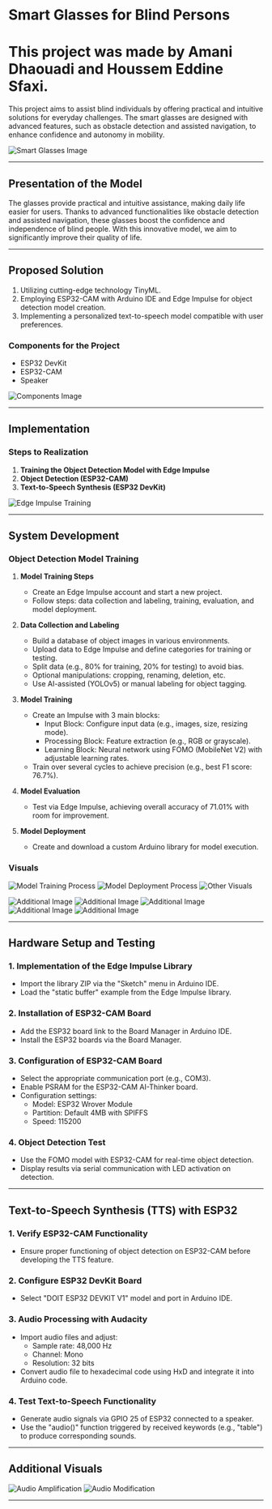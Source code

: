 # Smart Glasses for Blind Persons
# This project was made by Amani Dhaouadi and Houssem Eddine Sfaxi.
This project aims to assist blind individuals by offering practical and intuitive solutions for everyday challenges. The smart glasses are designed with advanced features, such as obstacle detection and assisted navigation, to enhance confidence and autonomy in mobility.

![Smart Glasses Image](images/image1.png)

---

## **Presentation of the Model**

The glasses provide practical and intuitive assistance, making daily life easier for users. Thanks to advanced functionalities like obstacle detection and assisted navigation, these glasses boost the confidence and independence of blind people. With this innovative model, we aim to significantly improve their quality of life.

---

## **Proposed Solution**

1. Utilizing cutting-edge technology TinyML.
2. Employing ESP32-CAM with Arduino IDE and Edge Impulse for object detection model creation.
3. Implementing a personalized text-to-speech model compatible with user preferences.

### **Components for the Project**

- ESP32 DevKit
- ESP32-CAM
- Speaker

![Components Image](images/image2.png)

---

## **Implementation**

### **Steps to Realization**

1. **Training the Object Detection Model with Edge Impulse**
2. **Object Detection (ESP32-CAM)**
3. **Text-to-Speech Synthesis (ESP32 DevKit)**

![Edge Impulse Training](images/image.png)

---

## **System Development**

### **Object Detection Model Training**

1. **Model Training Steps**
   - Create an Edge Impulse account and start a new project.
   - Follow steps: data collection and labeling, training, evaluation, and model deployment.

2. **Data Collection and Labeling**
   - Build a database of object images in various environments.
   - Upload data to Edge Impulse and define categories for training or testing.
   - Split data (e.g., 80% for training, 20% for testing) to avoid bias.
   - Optional manipulations: cropping, renaming, deletion, etc.
   - Use AI-assisted (YOLOv5) or manual labeling for object tagging.

3. **Model Training**
   - Create an Impulse with 3 main blocks:
     - Input Block: Configure input data (e.g., images, size, resizing mode).
     - Processing Block: Feature extraction (e.g., RGB or grayscale).
     - Learning Block: Neural network using FOMO (MobileNet V2) with adjustable learning rates.
   - Train over several cycles to achieve precision (e.g., best F1 score: 76.7%).

4. **Model Evaluation**
   - Test via Edge Impulse, achieving overall accuracy of 71.01% with room for improvement.

5. **Model Deployment**
   - Create and download a custom Arduino library for model execution.

### **Visuals**

![Model Training Process](images/image%203.png)
![Model Deployment Process](images/image%204.png)
![Other Visuals](images/image%205.png)

![Additional Image](images/image%206.png)
![Additional Image](images/image%207.png)
![Additional Image](images/image%208.png)
![Additional Image](images/image%209.png)
![Additional Image](images/image%2010.png)

---

## **Hardware Setup and Testing**

### **1. Implementation of the Edge Impulse Library**

- Import the library ZIP via the "Sketch" menu in Arduino IDE.
- Load the "static buffer" example from the Edge Impulse library.

### **2. Installation of ESP32-CAM Board**

- Add the ESP32 board link to the Board Manager in Arduino IDE.
- Install the ESP32 boards via the Board Manager.

### **3. Configuration of ESP32-CAM Board**

- Select the appropriate communication port (e.g., COM3).
- Enable PSRAM for the ESP32-CAM AI-Thinker board.
- Configuration settings:
  - Model: ESP32 Wrover Module
  - Partition: Default 4MB with SPIFFS
  - Speed: 115200

### **4. Object Detection Test**

- Use the FOMO model with ESP32-CAM for real-time object detection.
- Display results via serial communication with LED activation on detection.

---

## **Text-to-Speech Synthesis (TTS) with ESP32**

### **1. Verify ESP32-CAM Functionality**

- Ensure proper functioning of object detection on ESP32-CAM before developing the TTS feature.

### **2. Configure ESP32 DevKit Board**

- Select "DOIT ESP32 DEVKIT V1" model and port in Arduino IDE.

### **3. Audio Processing with Audacity**

- Import audio files and adjust:
  - Sample rate: 48,000 Hz
  - Channel: Mono
  - Resolution: 32 bits
- Convert audio file to hexadecimal code using HxD and integrate it into Arduino code.

### **4. Test Text-to-Speech Functionality**

- Generate audio signals via GPIO 25 of ESP32 connected to a speaker.
- Use the "audio()" function triggered by received keywords (e.g., "table") to produce corresponding sounds.

---

## **Additional Visuals**

![Audio Amplification](images/image%2011.png)
![Audio Modification](images/image%2012.png)

---

